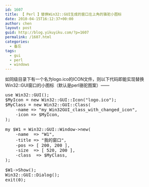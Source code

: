 ```yaml
---
id: 1607
title: 【 Perl 】替换Win32::GUI生成的窗口左上角的骆驼小图标
date: 2010-04-15T16:12:37+00:00
author: chen
layout: post
guid: http://blog.yikuyiku.com/?p=1607
permalink: /1607.html
categories:
  - 备忘
tags:
  - gui
  - perl
  - windows
---
```

如同级目录下有一个名为logo.ico的ICON文件，则以下代码即能实现替换Win32::GUI窗口的小图标（默认是perl骆驼图案）——

<pre class="brush: bash">use Win32::GUI();
$MyIcon = new Win32::GUI::Icon("logo.ico");
$MyClass = new Win32::GUI::Class(
	-name => "my_Win32GUI_class_with_changed_icon",
	-icon => $MyIcon,
);

my $W1 = Win32::GUI::Window->new(
	-name  => "W1",
	-title => "我的窗口",
	-pos => [ 200, 200 ],
	-size  => [ 520, 200 ],
	-class  => $MyClass,
);

$W1->Show();
Win32::GUI::Dialog();
exit(0);
</pre>